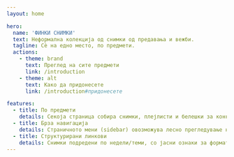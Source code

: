 ```yaml
---
layout: home

hero:
  name: 'ФИНКИ СНИМКИ'
  text: Неформална колекција од снимки од предавања и вежби.
  tagline: Сè на едно место, по предмети.
  actions:
    - theme: brand
      text: Преглед на сите предмети
      link: /introduction
    - theme: alt
      text: Како да придонесете
      link: /introduction#придонесете

features:
  - title: По предмети
    details: Секоја страница собира снимки, плејлисти и белешки за конкретен предмет.
  - title: Брза навигација
    details: Страничното мени (sidebar) овозможува лесно прегледување на сите предмети.
  - title: Структурирани линкови
    details: Снимки подредени по недели/теми, со јасни ознаки за формат (предавања, вежби, консултации).
---
```

